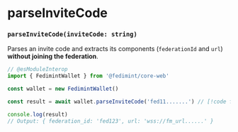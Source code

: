# parseInviteCode

### `parseInviteCode(inviteCode: string)`

Parses an invite code and extracts its components (`federationId` and `url`) **without joining the federation**.

```ts twoslash
// @esModuleInterop
import { FedimintWallet } from '@fedimint/core-web'

const wallet = new FedimintWallet()

const result = await wallet.parseInviteCode('fed11.......') // [!code focus]

console.log(result)
// Output: { federation_id: 'fed123', url: 'wss://fm_url......' }
```
